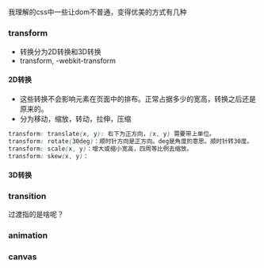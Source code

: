 ##
我理解的css中一些让dom不普通，变得优美的方式有几种
### transform
- 转换分为2D转换和3D转换
- transform, -webkit-transform
#### 2D转换
- 这些转换不会影响元素在页面中的排布。正常占据多少的宽高，转换之后还是原来的。
- 分为移动，缩放，转动，拉伸，压缩
```css
transform: translate(x, y): 右下为正方向，(x, y) 需要带上单位。
transform: rotate(30deg)：顺时针方向是正方向。deg是角度的意思。顺时针转30度。
transform: scale(x, y)：增大或缩小宽高，四周等比例去缩放。
transform: skew(x, y)：

```
#### 3D转换
### transition
过渡指的是啥呢？

### animation
### canvas